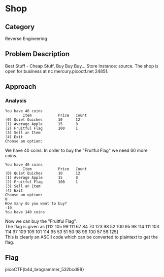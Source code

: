 # Shop
## Category
Reverse Engineering
## Problem Description
Best Stuff - Cheap Stuff, Buy Buy Buy... Store Instance: source. The shop is open for business at nc mercury.picoctf.net 24851.
## Approach 
### Analysis
```
You have 40 coins
        Item            Price   Count
(0) Quiet Quiches       10      12
(1) Average Apple       15      8
(2) Fruitful Flag       100     1
(3) Sell an Item
(4) Exit
Choose an option:
```
We have 40 coins. In order to buy the "Fruitful Flag" we need 60 more coins.
```
You have 40 coins
        Item            Price   Count
(0) Quiet Quiches       10      12
(1) Average Apple       15      8
(2) Fruitful Flag       100     1
(3) Sell an Item
(4) Exit
Choose an option: 
0 
How many do you want to buy?
-10
You have 140 coins
```
Now we can buy the "Fruitful Flag".<br>
The flag is given as [112 105 99 111 67 84 70 123 98 52 100 95 98 114 111 103 114 97 109 109 101 114 95 53 51 50 98 99 100 57 56 125]<br>
This is clearly an ASCII code which can be converted to plaintext to get the flag.
## Flag
picoCTF{b4d_brogrammer_532bcd98}
